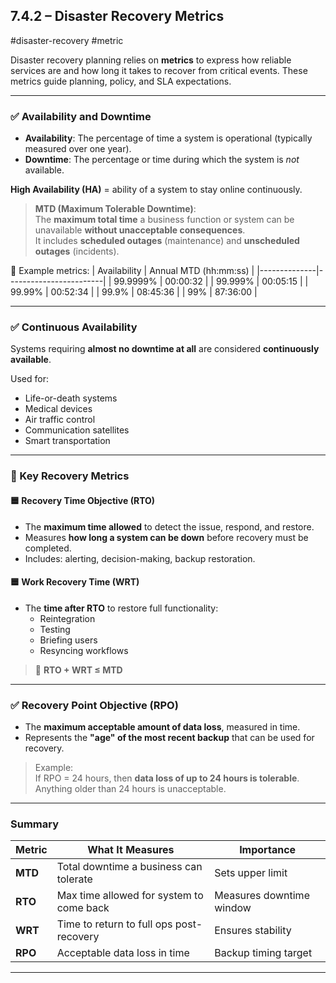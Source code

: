 ## 7.4.2 – Disaster Recovery Metrics
#disaster-recovery #metric 

Disaster recovery planning relies on **metrics** to express how reliable services are and how long it takes to recover from critical events. These metrics guide planning, policy, and SLA expectations.

---

### ✅ Availability and Downtime

- **Availability**: The percentage of time a system is operational (typically measured over one year).
- **Downtime**: The percentage or time during which the system is *not* available.

**High Availability (HA)** = ability of a system to stay online continuously.

> **MTD (Maximum Tolerable Downtime)**:  
> The **maximum total time** a business function or system can be unavailable **without unacceptable consequences**.  
> It includes **scheduled outages** (maintenance) and **unscheduled outages** (incidents).

🧱 Example metrics:
| Availability | Annual MTD (hh:mm:ss) |
|--------------|------------------------|
| 99.9999%     | 00:00:32               |
| 99.999%      | 00:05:15               |
| 99.99%       | 00:52:34               |
| 99.9%        | 08:45:36               |
| 99%          | 87:36:00               |

---

### ✅ Continuous Availability

Systems requiring **almost no downtime at all** are considered **continuously available**.

Used for:
- Life-or-death systems
- Medical devices
- Air traffic control
- Communication satellites
- Smart transportation

---

### 🔧 Key Recovery Metrics

#### 🟦 Recovery Time Objective (RTO)
- The **maximum time allowed** to detect the issue, respond, and restore.
- Measures **how long a system can be down** before recovery must be completed.
- Includes: alerting, decision-making, backup restoration.

#### 🟦 Work Recovery Time (WRT)
- The **time after RTO** to restore full functionality:
  - Reintegration
  - Testing
  - Briefing users
  - Resyncing workflows

> 🧱 **RTO + WRT ≤ MTD**

---

### ✅ Recovery Point Objective (RPO)

- The **maximum acceptable amount of data loss**, measured in time.
- Represents the **"age" of the most recent backup** that can be used for recovery.

> Example:  
> If RPO = 24 hours, then **data loss of up to 24 hours is tolerable**.  
> Anything older than 24 hours is unacceptable.

---

### Summary

| Metric | What It Measures | Importance |
|--------|------------------|------------|
| **MTD** | Total downtime a business can tolerate | Sets upper limit |
| **RTO** | Max time allowed for system to come back | Measures downtime window |
| **WRT** | Time to return to full ops post-recovery | Ensures stability |
| **RPO** | Acceptable data loss in time | Backup timing target |

---

